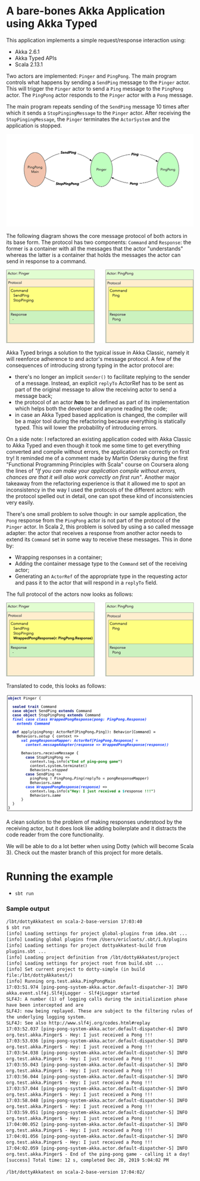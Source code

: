# A bare-bones Akka Application using Akka Typed

This application implements a simple request/response interaction using:

- Akka 2.6.1
- Akka Typed APIs
- Scala 2.13.1

Two actors are implemented: `Pinger` and `PingPong`. The main program controls
what happens by sending a `SendPing` message to the `Pinger` actor. This will
trigger the `Pinger` actor to send a `Ping` message to the `PingPong` actor. The `PingPong` actor responds to the `Pinger` actor with a `Pong` message.

The main program repeats sending of the `SendPing` message 10 times after which it sends a `StopPingingMessage` to the `Pinger` actor. After receiving the `StopPingingMessage`, the `Pinger` terminates the `ActorSystem` and the application is stopped.

![The ping pong application](images/PingPongActors.png)

The following diagram shows the core message protocol of both actors in its base form. The protocol has two components: `Command` and `Response`: the former is a container with all the messages that the actor "understands" whereas the latter is a container that holds the messages the actor can send in response to a command.

![The core message protocol](images/PingPongProtocol-1.png)

Akka Typed brings a solution to the typical issue in Akka Classic, namely it will reenforce adherence to and actor's message protocol. A few of the consequences of introducing strong typing in the actor protocol are:

- there's no longer an implicit `sender()` to facilitate replying to the sender of a message. Instead, an explicit `replyTo` ActorRef has to be sent as part of the original message to allow the receiving actor to send a message back;
- the protocol of an actor _**has**_ to be defined as part of its implementation which helps both the developer and anyone reading the code;
- in case an Akka Typed based application is changed, the compiler will be a major tool during the refactoring because everything is statically typed. This will lower the probability of introducing errors.

On a side note: I refactored an existing application coded with Akka Classic to Akka Typed and even though it took me some time to get everything converted and compile without errors, the application ran correctly on first try! It reminded me of a comment made by Martin Odersky during the first "Functional Programming Principles with Scala" course on Coursera along the lines of _"If you can make your application compile without errors, chances are that it will also work correctly on first run"_. Another major takeaway from the refactoring experience is that it allowed me to spot an inconsistency in the way I used the protocols of the different actors: with the protocol spelled out in detail, one can spot these kind of inconsistencies very easily.

There's one small problem to solve though: in our sample application, the `Pong` response from the `PingPong` actor is not part of the protocol of the `Pinger` actor. In Scala 2, this problem is solved by using a so called message adapter: the actor that receives a response from another actor needs to extend its `Command` set in some way to receive these messages. This in done by:

- Wrapping responses in a container;
- Adding the container message type to the `Command` set of the receiving actor;
- Generating an `ActorRef` of the appropriate type in the requesting actor and pass it to the actor that will respond in a `replyTo` field.

The full protocol of the actors now looks as follows:

![The complete typed protocol](images/PingPongProtocol-2.png)

Translated to code, this looks as follows:

![Code sample Akka Type - Scala 2](images/code-1-scala2.png)

A clean solution to the problem of making responses understood by the receiving actor, but it does look like adding boilerplate and it distracts the code reader from the core functionality.

We will be able to do a lot better when using Dotty (which will become Scala 3). Check out the master branch of this project for more details.

# Running the example

- `sbt run`

### Sample output

```
/lbt/dottyAkkatest on scala-2-base-version 17:03:40
$ sbt run
[info] Loading settings for project global-plugins from idea.sbt ...
[info] Loading global plugins from /Users/ericloots/.sbt/1.0/plugins
[info] Loading settings for project dottyakkatest-build from plugins.sbt ...
[info] Loading project definition from /lbt/dottyAkkatest/project
[info] Loading settings for project root from build.sbt ...
[info] Set current project to dotty-simple (in build file:/lbt/dottyAkkatest/)
[info] Running org.test.akka.PingPongMain
17:03:51.974 [ping-pong-system-akka.actor.default-dispatcher-3] INFO akka.event.slf4j.Slf4jLogger - Slf4jLogger started
SLF4J: A number (1) of logging calls during the initialization phase have been intercepted and are
SLF4J: now being replayed. These are subject to the filtering rules of the underlying logging system.
SLF4J: See also http://www.slf4j.org/codes.html#replay
17:03:52.037 [ping-pong-system-akka.actor.default-dispatcher-6] INFO org.test.akka.Pinger$ - Hey: I just received a Pong !!!
17:03:53.036 [ping-pong-system-akka.actor.default-dispatcher-5] INFO org.test.akka.Pinger$ - Hey: I just received a Pong !!!
17:03:54.038 [ping-pong-system-akka.actor.default-dispatcher-5] INFO org.test.akka.Pinger$ - Hey: I just received a Pong !!!
17:03:55.043 [ping-pong-system-akka.actor.default-dispatcher-5] INFO org.test.akka.Pinger$ - Hey: I just received a Pong !!!
17:03:56.044 [ping-pong-system-akka.actor.default-dispatcher-5] INFO org.test.akka.Pinger$ - Hey: I just received a Pong !!!
17:03:57.044 [ping-pong-system-akka.actor.default-dispatcher-5] INFO org.test.akka.Pinger$ - Hey: I just received a Pong !!!
17:03:58.048 [ping-pong-system-akka.actor.default-dispatcher-5] INFO org.test.akka.Pinger$ - Hey: I just received a Pong !!!
17:03:59.051 [ping-pong-system-akka.actor.default-dispatcher-5] INFO org.test.akka.Pinger$ - Hey: I just received a Pong !!!
17:04:00.052 [ping-pong-system-akka.actor.default-dispatcher-5] INFO org.test.akka.Pinger$ - Hey: I just received a Pong !!!
17:04:01.056 [ping-pong-system-akka.actor.default-dispatcher-5] INFO org.test.akka.Pinger$ - Hey: I just received a Pong !!!
17:04:02.059 [ping-pong-system-akka.actor.default-dispatcher-5] INFO org.test.akka.Pinger$ - End of the ping-pong game - calling it a day!
[success] Total time: 12 s, completed Dec 20, 2019 5:04:02 PM

/lbt/dottyAkkatest on scala-2-base-version 17:04:02/
```
